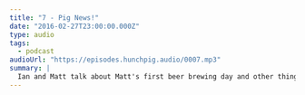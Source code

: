 ```yaml
---
title: "7 - Pig News!"
date: "2016-02-27T23:00:00.000Z"
type: audio
tags:
  - podcast
audioUrl: "https://episodes.hunchpig.audio/0007.mp3"
summary: |
  Ian and Matt talk about Matt's first beer brewing day and other things. Contact us at http://twitter.com/hunchpig for sponsorship opportunities. Our next sponsorship is available for $5!
---
```

